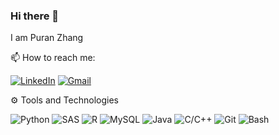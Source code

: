 ### Hi there 👋
I am Puran Zhang

📫 How to reach me:

[![LinkedIn](https://img.shields.io/badge/--linkedin?label=LinkedIn&logo=LinkedIn&style=social)](https://www.linkedin.com/in/puran-zhang/)
[![Gmail](https://img.shields.io/badge/--linkedin?label=Gmail&logo=gmail&style=social)](mailto:puranzha@gmail.com)

⚙ Tools and Technologies

![Python](https://img.shields.io/badge/-Python-333333?style=flat&logo=python)
![SAS](https://img.shields.io/badge/-SAS-333333?style=flat&logo=sas)
![R](https://img.shields.io/badge/-R-333333?style=flat&logo=r)
![MySQL](https://img.shields.io/badge/-MySQL-333333?style=flat&logo=mysql)
![Java](https://img.shields.io/badge/-Java-333333?style=flat&logo=java)
![C/C++](https://img.shields.io/badge/-C/C++-333333?style=flat&logo=c)
![Git](https://img.shields.io/badge/-Git-333333?style=flat&logo=git)
![Bash](https://img.shields.io/badge/-Bash-333333?style=flat&logo=Bash)

<!--
**puran-debugger/puran-debugger** is a ✨ _special_ ✨ repository because its `README.md` (this file) appears on your GitHub profile.

Here are some ideas to get you started:

- 🔭 I’m currently working on ...
- 🌱 I’m currently learning ...
- 👯 I’m looking to collaborate on ...
- 🤔 I’m looking for help with ...
- 💬 Ask me about ...
- 📫 How to reach me: ...
- 😄 Pronouns: ...
- ⚡ Fun fact: ...
-->
